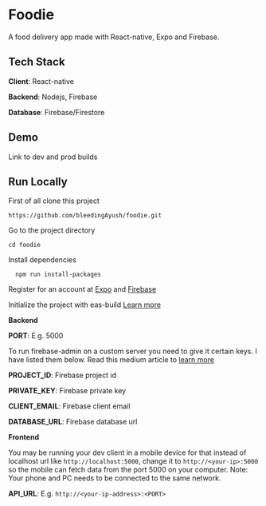 # Foodie

A food delivery app made with React-native, Expo and Firebase.

## Tech Stack

**Client**: React-native

**Backend**: Nodejs, Firebase

**Database**: Firebase/Firestore

## Demo
Link to dev and prod builds

## Run Locally

First of all clone this project 

```
https://github.com/bleedingAyush/foodie.git
```

Go to the project directory

```
cd foodie
```

Install dependencies


```
  npm run install-packages
```

Register for an account at [Expo](https://expo.io/) and [Firebase](https://firebase.google.com/)

Initialize the project with eas-build [Learn more](https://docs.expo.dev/build/introduction/)

**Backend**

**PORT**: E.g. 5000

To run firebase-admin on a custom server you need to give it certain keys. I have listed them below. Read this medium article to [learn more](https://medium.com/litslink/firebase-admin-sdk-basics-in-examples-ee7e009a1116)

**PROJECT_ID**: Firebase project id

**PRIVATE_KEY**: Firebase private key

**CLIENT_EMAIL**: Firebase client email

**DATABASE_URL**: Firebase database url

**Frontend**

You may be running your dev client in a mobile device for that instead of localhost url like `http://localhost:5000`, change it to `http://<your-ip>:5000` so the mobile can fetch data from the port 5000 on your computer.
Note: Your phone and PC needs to be connected to the same network. 

**API_URL**: E.g. `http://<your-ip-address>:<PORT>`
